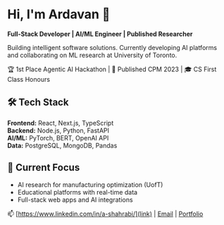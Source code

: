# Hi, I'm Ardavan 👋

**Full-Stack Developer | AI/ML Engineer | Published Researcher**

Building intelligent software solutions. Currently developing AI platforms and collaborating on ML research at University of Toronto.

🏆 1st Place Agentic AI Hackathon | 📄 Published CPM 2023 | 🎓 CS First Class Honours

## 🛠️ Tech Stack
**Frontend:** React, Next.js, TypeScript  
**Backend:** Node.js, Python, FastAPI  
**AI/ML:** PyTorch, BERT, OpenAI API  
**Data:** PostgreSQL, MongoDB, Pandas  

## 🚀 Current Focus
- AI research for manufacturing optimization (UofT)
- Educational platforms with real-time data
- Full-stack web apps and AI integrations

📫 [https://www.linkedin.com/in/a-shahrabi/](link) | [Email](email) | [Portfolio](link)
